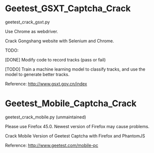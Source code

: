 # Geetest_GSXT_Captcha_Crack

geetest_crack_gsxt.py

Use Chrome as webdriver.

Crack Gongshang website with Selenium and Chrome.

TODO:

[DONE] Modify code to record tracks (pass or fail)

[TODO] Train a machine learning model to classify tracks, and use the model to generate better tracks.

Reference: http://www.gsxt.gov.cn/index

# Geetest_Mobile_Captcha_Crack

geetest_crack_mobile.py (unmaintained)

Please use Firefox 45.0. Newest version of Firefox may cause problems.

Crack Mobile Version of Geetest Captcha with Firefox and PhantomJS

Reference: http://www.geetest.com/mobile-pc


